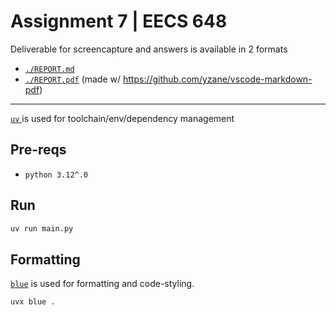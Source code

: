 # Assignment 7 | EECS 648

Deliverable for screencapture and answers is available in 2 formats
- [`./REPORT.md`](./REPORT.md) 
- [`./REPORT.pdf`](./REPORT.pdf) (made w/ https://github.com/yzane/vscode-markdown-pdf)

--- 

[ `uv` ](https://github.com/astral-sh/uv) is used for toolchain/env/dependency management

## Pre-reqs

* `python 3.12^.0`

## Run

```sh
uv run main.py
```

<!-- ## Tests

Test cases are written using [ `unittest` ](https://docs.python.org/3/library/unittest.html) for testing. The tests can be found in [ `./tests` ](tests).

Run tests with python tests/main.py -v -->

## Formatting
[`blue`](https://github.com/grantjenks/blue) is used for formatting and code-styling.

```sh
uvx blue .
```